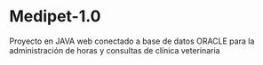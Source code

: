 # Medipet-1.0
Proyecto en JAVA web conectado a base de datos ORACLE para la administración de horas y consultas de clínica veterinaria
